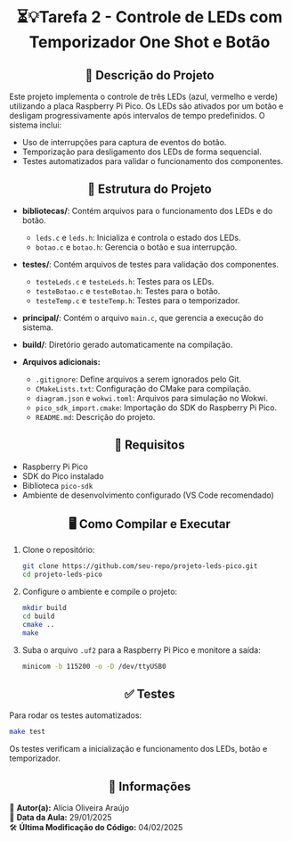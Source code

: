 <h1 align="center">⏳💡Tarefa 2 - Controle de LEDs com Temporizador One Shot e Botão</h1>

<h2 align="center">📝 Descrição do Projeto</h2>

Este projeto implementa o controle de três LEDs (azul, vermelho e verde) utilizando a placa Raspberry Pi Pico. Os LEDs são ativados por um botão e desligam progressivamente após intervalos de tempo predefinidos. O sistema inclui:
- Uso de interrupções para captura de eventos do botão.
- Temporização para desligamento dos LEDs de forma sequencial.
- Testes automatizados para validar o funcionamento dos componentes.

<h2 align="center">📂 Estrutura do Projeto</h2>

- **bibliotecas/**: Contém arquivos para o funcionamento dos LEDs e do botão.
  - `leds.c` e `leds.h`: Inicializa e controla o estado dos LEDs.
  - `botao.c` e `botao.h`: Gerencia o botão e sua interrupção.
  
- **testes/**: Contém arquivos de testes para validação dos componentes.
  - `testeLeds.c` e `testeLeds.h`: Testes para os LEDs.
  - `testeBotao.c` e `testeBotao.h`: Testes para o botão.
  - `testeTemp.c` e `testeTemp.h`: Testes para o temporizador.

- **principal/**: Contém o arquivo `main.c`, que gerencia a execução do sistema.
- **build/**: Diretório gerado automaticamente na compilação.
- **Arquivos adicionais:**
  - `.gitignore`: Define arquivos a serem ignorados pelo Git.
  - `CMakeLists.txt`: Configuração do CMake para compilação.
  - `diagram.json` e `wokwi.toml`: Arquivos para simulação no Wokwi.
  - `pico_sdk_import.cmake`: Importação do SDK do Raspberry Pi Pico.
  - `README.md`: Descrição do projeto.

<h2 align="center">🔧 Requisitos</h2>

- Raspberry Pi Pico
- SDK do Pico instalado
- Biblioteca `pico-sdk`
- Ambiente de desenvolvimento configurado (VS Code recomendado)

<h2 align="center">🖥️ Como Compilar e Executar</h2>

1. Clone o repositório:
   ```sh
   git clone https://github.com/seu-repo/projeto-leds-pico.git
   cd projeto-leds-pico
   ```

2. Configure o ambiente e compile o projeto:
   ```sh
   mkdir build
   cd build
   cmake ..
   make
   ```

3. Suba o arquivo `.uf2` para a Raspberry Pi Pico e monitore a saída:
   ```sh
   minicom -b 115200 -o -D /dev/ttyUSB0
   ```

<h2 align="center">✅ Testes</h2>

Para rodar os testes automatizados:
```sh
make test
```
Os testes verificam a inicialização e funcionamento dos LEDs, botão e temporizador.

<h2 align="center">📅 Informações</h2>

📌 **Autor(a):** Alícia Oliveira Araújo  
📅 **Data da Aula:** 29/01/2025  
🛠 **Última Modificação do Código:** 04/02/2025

